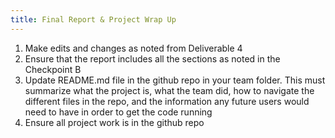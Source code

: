 ```yaml
---
title: Final Report & Project Wrap Up 
---
```


1. Make edits and changes as noted from Deliverable 4
2. Ensure that the report includes all the sections as noted in the Checkpoint B
3. Update  README.md file in the github repo in your team folder. This must summarize what the project is, what the team did, how to navigate the different files in the repo, and the information any future users would need to have in order to get the code running
4. Ensure all project work is in the github repo
